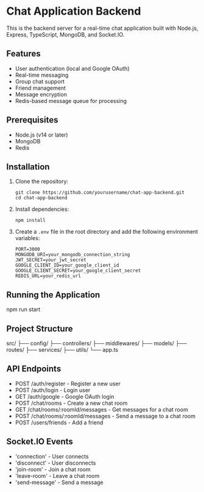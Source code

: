 # Chat Application Backend

This is the backend server for a real-time chat application built with Node.js, Express, TypeScript, MongoDB, and Socket.IO.

## Features

- User authentication (local and Google OAuth)
- Real-time messaging
- Group chat support
- Friend management
- Message encryption
- Redis-based message queue for processing

## Prerequisites

- Node.js (v14 or later)
- MongoDB
- Redis

## Installation

1. Clone the repository:
   ```
   git clone https://github.com/yourusername/chat-app-backend.git
   cd chat-app-backend
   ```

2. Install dependencies:
   ```
   npm install
   ```

3. Create a `.env` file in the root directory and add the following environment variables:
   ```
   PORT=3000
   MONGODB_URI=your_mongodb_connection_string
   JWT_SECRET=your_jwt_secret
   GOOGLE_CLIENT_ID=your_google_client_id
   GOOGLE_CLIENT_SECRET=your_google_client_secret
   REDIS_URL=your_redis_url
   ```

## Running the Application

npm run start

## Project Structure

src/
├── config/
├── controllers/
├── middlewares/
├── models/
├── routes/
├── services/
├── utils/
└── app.ts



## API Endpoints

- POST /auth/register - Register a new user
- POST /auth/login - Login user
- GET /auth/google - Google OAuth login
- POST /chat/rooms - Create a new chat room
- GET /chat/rooms/:roomId/messages - Get messages for a chat room
- POST /chat/rooms/:roomId/messages - Send a message to a chat room
- POST /users/friends - Add a friend

## Socket.IO Events

- 'connection' - User connects
- 'disconnect' - User disconnects
- 'join-room' - Join a chat room
- 'leave-room' - Leave a chat room
- 'send-message' - Send a message